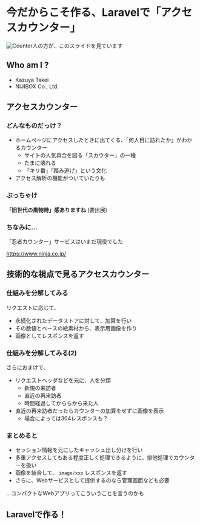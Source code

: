 # 今だからこそ作る、Laravelで「アクセスカウンター」

![Counter](/counter?w=300&h=40)人の方が、このスライドを見ています



## Who am I ?

* Kazuya Takei
* NIJIBOX Co., Ltd.



## アクセスカウンター


### どんなものだっけ？

* ホームページにアクセスしたときに出てくる、「何人目に訪れたか」がわかるカウンター
  * サイトの人気具合を図る「スカウター」の一種
  * たまに壊れる
  * 「キリ番」「踏み逃げ」という文化
* アクセス解析の機能がついていたりも


### ぶっちゃけ

**「旧世代の風物詩」感ありますね** (要出展)

### ちなみに...

「忍者カウンター」サービスはいまだ現役でした

https://www.ninja.co.jp/



## 技術的な視点で見るアクセスカウンター

### 仕組みを分解してみる

リクエストに応じて、

* 永続化されたデータストアに対して、加算を行い
* その数値とベースの絵素材から、表示用画像を作り
* 画像としてレスポンスを返す


### 仕組みを分解してみる(2)

さらにおまけで、

* リクエストヘッダなどを元に、人を分類
  * 新規の来訪者
  * 直近の再来訪者
  * 時間経過してかららから来た人
* 直近の再来訪者だったらカウンターの加算をせずに画像を表示
  * 場合によっては304レスポンスも？


### まとめると
* セッション情報を元にしたキャッシュ出し分けを行い
* 多重アクセスしてもある程度正しく処理できるように、排他処理でカウンターを扱い
* 画像を結合して、 ``image/xxx`` レスポンスを返す
* さらに、Webサービスとして提供するのなら管理画面なども必要

...コンパクトなWebアプリってこういうことを言うのかも



## Laravelで作る！
